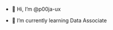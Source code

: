 - 👋 Hi, I’m @p00ja-ux

- 🌱 I’m currently learning Data Associate


<!---
p00ja-ux/p00ja-ux is a ✨ special ✨ repository because its `README.md` (this file) appears on your GitHub profile.
You can click the Preview link to take a look at your changes.
--->
